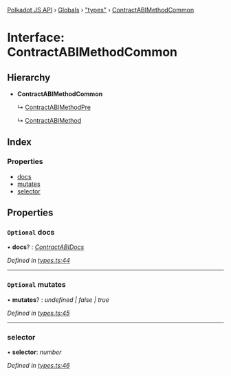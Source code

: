 [Polkadot JS API](../README.md) › [Globals](../globals.md) › ["types"](../modules/_types_.md) › [ContractABIMethodCommon](_types_.contractabimethodcommon.md)

# Interface: ContractABIMethodCommon

## Hierarchy

* **ContractABIMethodCommon**

  ↳ [ContractABIMethodPre](_types_.contractabimethodpre.md)

  ↳ [ContractABIMethod](_types_.contractabimethod.md)

## Index

### Properties

* [docs](_types_.contractabimethodcommon.md#optional-docs)
* [mutates](_types_.contractabimethodcommon.md#optional-mutates)
* [selector](_types_.contractabimethodcommon.md#selector)

## Properties

### `Optional` docs

• **docs**? : *[ContractABIDocs](../modules/_types_.md#contractabidocs)*

*Defined in [types.ts:44](https://github.com/polkadot-js/api/blob/f533f51003/packages/api-contract/src/types.ts#L44)*

___

### `Optional` mutates

• **mutates**? : *undefined | false | true*

*Defined in [types.ts:45](https://github.com/polkadot-js/api/blob/f533f51003/packages/api-contract/src/types.ts#L45)*

___

###  selector

• **selector**: *number*

*Defined in [types.ts:46](https://github.com/polkadot-js/api/blob/f533f51003/packages/api-contract/src/types.ts#L46)*
